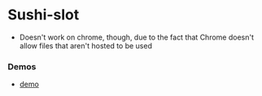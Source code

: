 # Sushi-slot

* Doesn't work on chrome, though, due to the fact that Chrome doesn't allow files that aren't hosted to be used

### Demos

* [demo](http://JaewooNam.github.io/practice-slot-machine-pixi/test.html)
